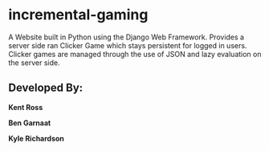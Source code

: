 # incremental-gaming

A Website built in Python using the Django Web Framework. Provides a server side ran Clicker Game which stays persistent for logged in users. Clicker games are managed through the use of JSON and lazy evaluation on the server side.

## Developed By:
**Kent Ross**

**Ben Garnaat**

**Kyle Richardson**
